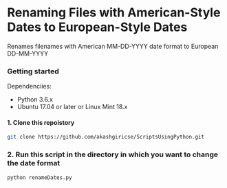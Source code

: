 # Renaming Files with American-Style Dates to European-Style Dates

Renames filenames with American MM-DD-YYYY date format to European DD-MM-YYYY

### Getting started
Dependenciies:
- Python 3.6.x
- Ubuntu 17.04 or later or Linux Mint 18.x 

#### 1. Clone this repoistory
```bash
git clone https://github.com/akashgiricse/ScriptsUsingPython.git
```

### 2. Run this script in the directory in which you want to change the date format
```bash
python renameDates.py
```